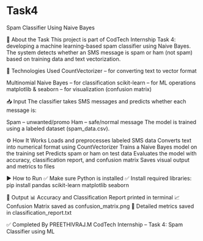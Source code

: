 # Task4
Spam Classifier Using Naive Bayes

🧠 About the Task This project is part of CodTech Internship Task 4: developing a machine learning-based spam classifier using Naive Bayes. The system detects whether an SMS message is spam or ham (not spam) based on training data and text vectorization.

🧰 Technologies Used CountVectorizer – for converting text to vector format

Multinomial Naive Bayes – for classification scikit-learn – for ML operations matplotlib & seaborn – for visualization (confusion matrix)

📥 Input The classifier takes SMS messages and predicts whether each message is:

Spam – unwanted/promo Ham – safe/normal message The model is trained using a labeled dataset (spam_data.csv).

⚙️ How It Works Loads and preprocesses labeled SMS data Converts text into numerical format using CountVectorizer Trains a Naive Bayes model on the training set Predicts spam or ham on test data Evaluates the model with accuracy, classification report, and confusion matrix Saves visual output and metrics to files

▶️ How to Run ✅ Make sure Python is installed ✅ Install required libraries: pip install pandas scikit-learn matplotlib seaborn

📄 Output 📊 Accuracy and Classification Report printed in terminal 📈 Confusion Matrix saved as confusion_matrix.png 📃 Detailed metrics saved in classification_report.txt

✅ Completed By PREETHIVRAJ.M CodTech Internship – Task 4: Spam Classifier using ML
